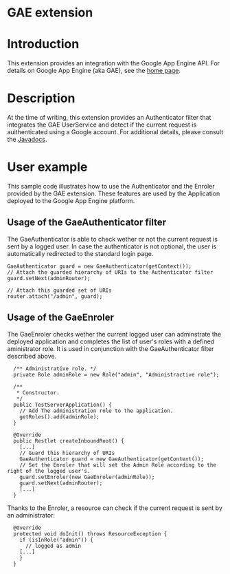 GAE extension
=============

Introduction
============

This extension provides an integration with the Google App Engine API.
For details on Google App Engine (aka GAE), see the [home
page](http://code.google.com/appengine/).

Description
===========

At the time of writing, this extension provides an Authenticator filter
that integrates the GAE UserService and detect if the current request is
auithenticated using a Google account. For additional details, please
consult the
[Javadocs](http://restlet.org/learn/javadocs/2.1/gae/ext/org/restlet/ext/gae/package-summary.html).

User example
============

This sample code illustrates how to use the Authenticator and the
Enroler provided by the GAE extension. These features are used by the
Application deployed to the Google App Engine platform.

Usage of the GaeAuthenticator filter
------------------------------------

The GaeAuthenticator is able to check wether or not the current request
is sent by a logged user. In case the authenticator is not optional, the
user is automatically redirected to the standard login page.

    GaeAuthenticator guard = new GaeAuthenticator(getContext());
    // Attach the guarded hierarchy of URIs to the Authenticator filter 
    guard.setNext(adminRouter);

    // Attach this guarded set of URIs
    router.attach("/admin", guard);

Usage of the GaeEnroler
-----------------------

The GaeEnroler checks wether the current logged user can adminstrate the
deployed application and completes the list of user's roles with a
defined aministrator role. It is used in conjunction with the
GaeAuthenticator filter described above.

      /** Administrative role. */
      private Role adminRole = new Role("admin", "Administractive role");

      /**
       * Constructor.
       */
      public TestServerApplication() {
        // Add The administration role to the application.
        getRoles().add(adminRole);
      }

      @Override
      public Restlet createInboundRoot() {
        [...]
        // Guard this hierarchy of URIs
        GaeAuthenticator guard = new GaeAuthenticator(getContext());
        // Set the Enroler that will set the Admin Role according to the right of the logged user's.
        guard.setEnroler(new GaeEnroler(adminRole));
        guard.setNext(adminRouter);
        [...]
      }

Thanks to the Enroler, a resource can check if the current request is
sent by an administrator:

      @Override
      protected void doInit() throws ResourceException {
        if (isInRole("admin")) {
          // logged as admin
        [...]
        }
      }

